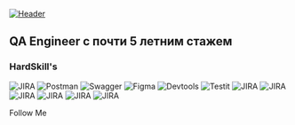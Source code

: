 [![Header](https://user-images.githubusercontent.com/125453017/219014392-6fe33eed-c6de-4d0b-a67b-7f8e7ec1afc4.png)](https://t.me/Untegro)

## QA Engineer с почти 5 летним стажем


### HardSkill's
![JIRA](https://img.shields.io/badge/-SQL-090909??style=for-the-badge&logo=jira&logoColor=136be1)
![Postman](https://img.shields.io/badge/-Postman-090909??style=for-the-badge&logo=postman&logoColor=orange)
![Swagger](https://img.shields.io/badge/-Swagger-090909??style=for-the-badge&logo=Swagger&logoColor=green)
![Figma](https://img.shields.io/badge/-Figma-090909??style=for-the-badge&logo=Figma&logoColor=purple)
![Devtools](https://img.shields.io/badge/-Devtools-090909??style=for-the-badge&logo=googlechrome&logoColor=yellow)
![Testit](https://img.shields.io/badge/-Testit-090909??style=for-the-badge&logo=bug&logoColor=136be1)
![JIRA](https://img.shields.io/badge/-SQL-090909??style=for-the-badge&logo=jira&logoColor=136be1)
![JIRA](https://img.shields.io/badge/-SQL-090909??style=for-the-badge&logo=jira&logoColor=136be1)
![JIRA](https://img.shields.io/badge/-SQL-090909??style=for-the-badge&logo=jira&logoColor=136be1)
![JIRA](https://img.shields.io/badge/-SQL-090909??style=for-the-badge&logo=jira&logoColor=136be1)
![JIRA](https://img.shields.io/badge/-SQL-090909??style=for-the-badge&logo=jira&logoColor=136be1)
![JIRA](https://img.shields.io/badge/-SQL-090909??style=for-the-badge&logo=jira&logoColor=136be1)



Follow Me
